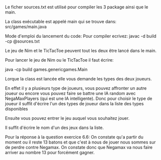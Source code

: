 Le ficher sources.txt est utilisé pour compiler les 3 package ainsi que le main.

La class exécutable est appelé main qui se trouve dans:
src/games/main.java

Mode d'emploi du lancement du code:
Pour compiler ecrivez: 
javac -d build -cp @sources.txt


Le jeu de Nim et le TicTacToe peuvent tout les deux être lancé dans le main. 

Pour lancer le jeu de Nim ou le TicTacToe il faut écrire: 

java -cp build games.genericgames.Main

Lorque la class est lancée elle vous demande les types des deux joueurs.

En effet il y a plusieurs type de joueurs, vous pouvez affronter un autre joueur
ou encore vous pouvez faire se battre une IA random avec NegaMaxPlayers (qui est une IA intelligente).
Donc pour choisir le type de joueur il suffit d'écrire l'un des types de joueur dans la liste des types disponibles

Ensuite vous pouvez entrer le jeu auquel vous souhaitez jouer.

Il suffit d'écrire le nom d'un des jeux dans la liste.



Pour la réponse à la question exercice 6.6: On constate qu'a partir du moment ou il reste 13 batons et que c'est à nous de jouer nous sommes sur de perdre contre Negamax. On constate donc que Negamax va nous faire arriver au nombre 13 pour forcément gagner.
